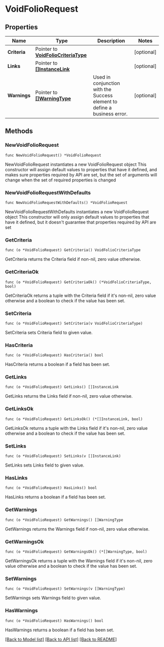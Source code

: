 # VoidFolioRequest

## Properties

Name | Type | Description | Notes
------------ | ------------- | ------------- | -------------
**Criteria** | Pointer to [**VoidFolioCriteriaType**](VoidFolioCriteriaType.md) |  | [optional] 
**Links** | Pointer to [**[]InstanceLink**](InstanceLink.md) |  | [optional] 
**Warnings** | Pointer to [**[]WarningType**](WarningType.md) | Used in conjunction with the Success element to define a business error. | [optional] 

## Methods

### NewVoidFolioRequest

`func NewVoidFolioRequest() *VoidFolioRequest`

NewVoidFolioRequest instantiates a new VoidFolioRequest object
This constructor will assign default values to properties that have it defined,
and makes sure properties required by API are set, but the set of arguments
will change when the set of required properties is changed

### NewVoidFolioRequestWithDefaults

`func NewVoidFolioRequestWithDefaults() *VoidFolioRequest`

NewVoidFolioRequestWithDefaults instantiates a new VoidFolioRequest object
This constructor will only assign default values to properties that have it defined,
but it doesn't guarantee that properties required by API are set

### GetCriteria

`func (o *VoidFolioRequest) GetCriteria() VoidFolioCriteriaType`

GetCriteria returns the Criteria field if non-nil, zero value otherwise.

### GetCriteriaOk

`func (o *VoidFolioRequest) GetCriteriaOk() (*VoidFolioCriteriaType, bool)`

GetCriteriaOk returns a tuple with the Criteria field if it's non-nil, zero value otherwise
and a boolean to check if the value has been set.

### SetCriteria

`func (o *VoidFolioRequest) SetCriteria(v VoidFolioCriteriaType)`

SetCriteria sets Criteria field to given value.

### HasCriteria

`func (o *VoidFolioRequest) HasCriteria() bool`

HasCriteria returns a boolean if a field has been set.

### GetLinks

`func (o *VoidFolioRequest) GetLinks() []InstanceLink`

GetLinks returns the Links field if non-nil, zero value otherwise.

### GetLinksOk

`func (o *VoidFolioRequest) GetLinksOk() (*[]InstanceLink, bool)`

GetLinksOk returns a tuple with the Links field if it's non-nil, zero value otherwise
and a boolean to check if the value has been set.

### SetLinks

`func (o *VoidFolioRequest) SetLinks(v []InstanceLink)`

SetLinks sets Links field to given value.

### HasLinks

`func (o *VoidFolioRequest) HasLinks() bool`

HasLinks returns a boolean if a field has been set.

### GetWarnings

`func (o *VoidFolioRequest) GetWarnings() []WarningType`

GetWarnings returns the Warnings field if non-nil, zero value otherwise.

### GetWarningsOk

`func (o *VoidFolioRequest) GetWarningsOk() (*[]WarningType, bool)`

GetWarningsOk returns a tuple with the Warnings field if it's non-nil, zero value otherwise
and a boolean to check if the value has been set.

### SetWarnings

`func (o *VoidFolioRequest) SetWarnings(v []WarningType)`

SetWarnings sets Warnings field to given value.

### HasWarnings

`func (o *VoidFolioRequest) HasWarnings() bool`

HasWarnings returns a boolean if a field has been set.


[[Back to Model list]](../README.md#documentation-for-models) [[Back to API list]](../README.md#documentation-for-api-endpoints) [[Back to README]](../README.md)


